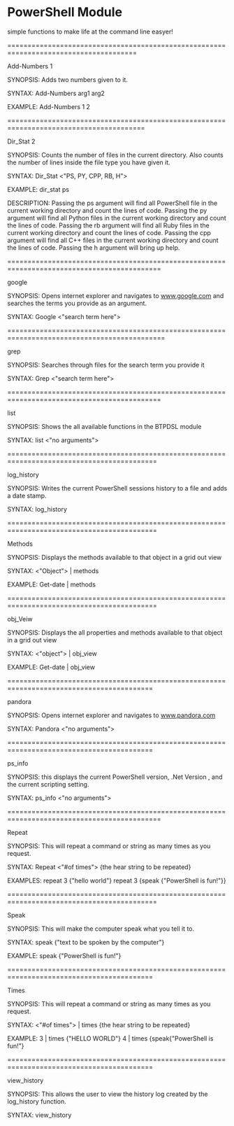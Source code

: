 PowerShell Module
=================

simple functions to make life at the command line easyer!


  
  
======================================================================================  

Add-Numbers                                                                          1

  
SYNOPSIS:  Adds two numbers given to it.

SYNTAX:    Add-Numbers arg1 arg2
   
EXAMPLE:   Add-Numbers 1 2


========================================================================================

 
Dir_Stat                                                                              2

 

SYNOPSIS:
    Counts the number of files in the current directory.
    Also counts the number of lines inside the file type you have given it.


SYNTAX:  Dir_Stat <"PS, PY, CPP, RB, H">

EXAMPLE: dir_stat ps

 
DESCRIPTION:
    Passing the ps argument will find all PowerShell file in the current working directory and count the lines of       code.
    Passing the py argument will find all Python files in the current working directory and count the lines of          code.
    Passing the rb argument will find all Ruby files in the current working directory and count the lines of code.
    Passing the cpp argument will find all C++ files in the current working directory and count the lines of code.
    Passing the h argument will bring up help. 

 
============================================================================================

 
google

 
SYNOPSIS:
   Opens internet explorer and navigates to www.google.com and searches the terms you provide as an argument.

 
SYNTAX:
   Google <"search term here">

 
=============================================================================================

 
grep

 
SYNOPSIS:
  Searches through files for the search term you provide it

 
SYNTAX:
   Grep <"search term here">

 

============================================================================================

 
list

 

SYNOPSIS:
  Shows the all available functions in the BTPDSL module

 

SYNTAX:
  list <"no arguments">

 

===========================================================================================

 

log_history


SYNOPSIS:
   Writes the current PowerShell sessions history to a file and adds a date stamp.


SYNTAX:
  log_history <no arguments>

 

===========================================================================================

 
Methods

 
SYNOPSIS:
  Displays the methods available to that object in a grid out view

 
SYNTAX: <"Object"> | methods


EXAMPLE:  Get-date | methods

===========================================================================================   

 
obj_Veiw

 
SYNOPSIS:
  Displays the all properties and methods available to that object in a grid out view

 
SYNTAX:
  <"object"> | obj_view

EXAMPLE:
   Get-date | obj_view 

==========================================================================================

 
pandora

 
SYNOPSIS:
  Opens internet explorer and navigates to www.pandora.com

 
SYNTAX:
  Pandora <"no arguments">

 

==========================================================================================

 
ps_info

 
SYNOPSIS:
  this displays the current PowerShell version, .Net Version , and the current scripting setting.


SYNTAX:
  ps_info <"no arguments">

 

============================================================================================

 
Repeat

 
SYNOPSIS:
  This will repeat a command or string as many times as you request.

 
SYNTAX:
   Repeat <"#of times"> {the hear string to be repeated}   

 
EXAMPLES:
    repeat 3 {"hello world"} 
    repeat 3 {speak {"PowerShell is fun!"}}

 

===========================================================================================

 
Speak

 
SYNOPSIS:
  This will make the computer speak what you tell it to.

 
SYNTAX:
  speak {"text to be spoken by the computer"}

 
EXAMPLE:
  speak {"PowerShell is fun!"}

 

==========================================================================================

 
Times

 
SYNOPSIS:
  This will repeat a command or string as many times as you request.

 
SYNTAX:
  <"#of times"> | times {the hear string to be repeated}

 
EXAMPLE:
  3 | times {"HELLO WORLD"}
  4 | times {speak{"PowerShell is fun!"}

 

==========================================================================================

 
view_history


SYNOPSIS:
  This allows the user to view the history log created by the log_history function.

 
SYNTAX:
   view_history <no arguments>
